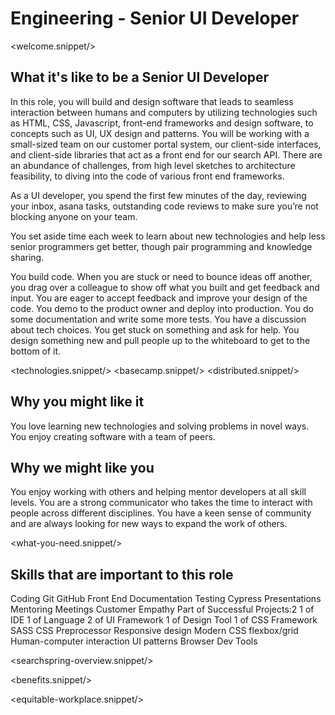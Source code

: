 # Engineering - Senior UI Developer
<welcome.snippet/>

## What it's like to be a Senior UI Developer

In this role, you will build and design software that leads to seamless interaction between humans and computers by utilizing technologies such as HTML, CSS, Javascript, front-end frameworks and design software, to concepts such as UI, UX design and patterns. You will be working with a small-sized team on our customer portal system, our client-side interfaces, and client-side libraries that act as a front end for our search API. There are an abundance of challenges, from high level sketches to architecture feasibility, to diving into the code of various front end frameworks.

As a UI developer, you spend the first few minutes of the day, reviewing your inbox, asana tasks, outstanding code reviews to make sure you’re not blocking anyone on your team.

You set aside time each week to learn about new technologies and help less senior programmers get better, though pair programming and knowledge sharing.

You build code. When you are stuck or need to bounce ideas off another, you drag over a colleague to show off what you built and get feedback and input.  You are eager to accept feedback and improve your design of the code.  You demo to the product owner and deploy into production.  You do some documentation and write some more tests.  You have a discussion about tech choices.  You get stuck on something and ask for help.    You design something new and pull people up to the whiteboard to get to the bottom of it.

<technologies.snippet/>
<basecamp.snippet/>
<distributed.snippet/>

## Why you might like it
You love learning new technologies and solving problems in novel ways.  You enjoy creating software with a team of peers.

## Why we might like you
You enjoy working with others and helping mentor developers at all skill levels.  You are a strong communicator who takes the time to interact with people across different disciplines. You have a keen sense of community and are always looking for new ways to expand the work of others.

<what-you-need.snippet/>

## Skills that are important to this role

<skills>
Coding
Git
GitHub
Front End
Documentation
Testing
Cypress
Presentations
Mentoring
Meetings
Customer Empathy
Part of Successful Projects:2
1 of IDE
1 of Language
2 of UI Framework
1 of Design Tool
1 of CSS Framework
SASS CSS Preprocessor
Responsive design
Modern CSS flexbox/grid
Human-computer interaction
UI patterns
Browser Dev Tools
</skills>

<br>

<inherit doc="engineering-base.md"/>

<searchspring-overview.snippet/>

<benefits.snippet/>

<equitable-workplace.snippet/>